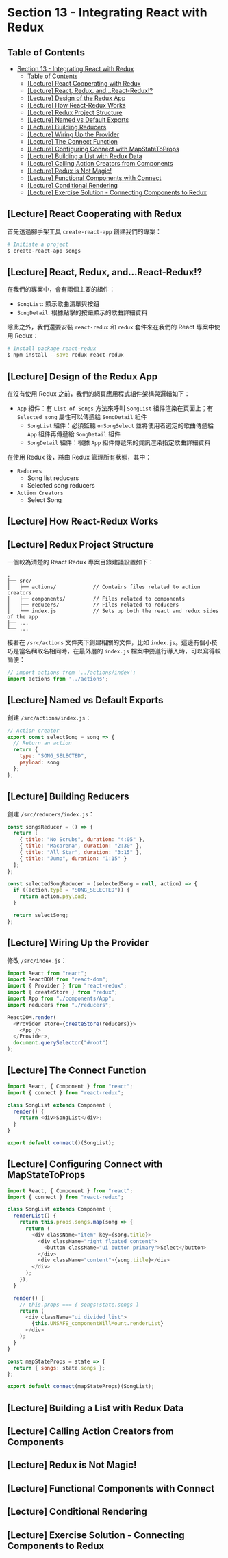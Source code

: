 # Section 13 - Integrating React with Redux

## Table of Contents

- [Section 13 - Integrating React with Redux](#section-13---integrating-react-with-redux)
  - [Table of Contents](#table-of-contents)
  - [[Lecture] React Cooperating with Redux](#lecture-react-cooperating-with-redux)
  - [[Lecture] React, Redux, and...React-Redux!?](#lecture-react-redux-andreact-redux)
  - [[Lecture] Design of the Redux App](#lecture-design-of-the-redux-app)
  - [[Lecture] How React-Redux Works](#lecture-how-react-redux-works)
  - [[Lecture] Redux Project Structure](#lecture-redux-project-structure)
  - [[Lecture] Named vs Default Exports](#lecture-named-vs-default-exports)
  - [[Lecture] Building Reducers](#lecture-building-reducers)
  - [[Lecture] Wiring Up the Provider](#lecture-wiring-up-the-provider)
  - [[Lecture] The Connect Function](#lecture-the-connect-function)
  - [[Lecture] Configuring Connect with MapStateToProps](#lecture-configuring-connect-with-mapstatetoprops)
  - [[Lecture] Building a List with Redux Data](#lecture-building-a-list-with-redux-data)
  - [[Lecture] Calling Action Creators from Components](#lecture-calling-action-creators-from-components)
  - [[Lecture] Redux is Not Magic!](#lecture-redux-is-not-magic)
  - [[Lecture] Functional Components with Connect](#lecture-functional-components-with-connect)
  - [[Lecture] Conditional Rendering](#lecture-conditional-rendering)
  - [[Lecture] Exercise Solution - Connecting Components to Redux](#lecture-exercise-solution---connecting-components-to-redux)

## [Lecture] React Cooperating with Redux

首先透過腳手架工具 `create-react-app` 創建我們的專案：

```bash
# Initiate a project
$ create-react-app songs
```

## [Lecture] React, Redux, and...React-Redux!?

在我們的專案中，會有兩個主要的組件：

- `SongList`: 顯示歌曲清單與按鈕
- `SongDetail`: 根據點擊的按鈕顯示的歌曲詳細資料

除此之外，我們還要安裝 `react-redux` 和 `redux` 套件來在我們的 React 專案中使用 Redux：

```bash
# Install package react-redux
$ npm install --save redux react-redux
```

## [Lecture] Design of the Redux App

在沒有使用 Redux 之前，我們的網頁應用程式組件架構與邏輯如下：

- `App` 組件：有 `List of Songs` 方法來呼叫 `SongList` 組件渲染在頁面上；有 `Selected song` 屬性可以傳遞給 `SongDetail` 組件
  - `SongList` 組件：必須監聽 `onSongSelect` 並將使用者選定的歌曲傳遞給 `App` 組件再傳遞給 `SongDetail` 組件
  - `SongDetail` 組件：根據 `App` 組件傳遞來的資訊渲染指定歌曲詳細資料

在使用 Redux 後，將由 Redux 管理所有狀態，其中：

- `Reducers`
  - Song list reducers
  - Selected song reducers
- `Action Creators`
  - Select Song

## [Lecture] How React-Redux Works

## [Lecture] Redux Project Structure

一個較為清楚的 React Redux 專案目錄建議設置如下：

```
.
├── src/
│   ├── actions/            // Contains files related to action creators
│   ├── components/         // Files related to components
│   ├── reducers/           // Files related to reducers
│   └── index.js            // Sets up both the react and redux sides of the app
├── ...
└── ...
```

接著在 `/src/actions` 文件夾下創建相關的文件，比如 `index.js`。這邊有個小技巧是當名稱取名相同時，在最外層的 `index.js` 檔案中要進行導入時，可以寫得較簡便：

```javascript
// import actions from '../actions/index';
import actions from '../actions';
```

## [Lecture] Named vs Default Exports

創建 `/src/actions/index.js`：

```javascript
// Action creator
export const selectSong = song => {
  // Return an action
  return {
    type: "SONG_SELECTED",
    payload: song
  };
};
```

## [Lecture] Building Reducers

創建 `/src/reducers/index.js`：

```javascript
const songsReducer = () => {
  return [
    { title: "No Scrubs", duration: "4:05" },
    { title: "Macarena", duration: "2:30" },
    { title: "All Star", duration: "3:15" },
    { title: "Jump", duration: "1:15" }
  ];
};

const selectedSongReducer = (selectedSong = null, action) => {
  if ((action.type = "SONG_SELECTED")) {
    return action.payload;
  }

  return selectSong;
};
```

## [Lecture] Wiring Up the Provider

修改 `/src/index.js`：

```javascript
import React from "react";
import ReactDOM from "react-dom";
import { Provider } from "react-redux";
import { createStore } from "redux";
import App from "./components/App";
import reducers from "./reducers";

ReactDOM.render(
  <Provider store={createStore(reducers)}>
    <App />
  </Provider>,
  document.querySelector("#root")
);
```

## [Lecture] The Connect Function

```javascript
import React, { Component } from "react";
import { connect } from "react-redux";

class SongList extends Component {
  render() {
    return <div>SongList</div>;
  }
}

export default connect()(SongList);
```

## [Lecture] Configuring Connect with MapStateToProps

```javascript
import React, { Component } from "react";
import { connect } from "react-redux";

class SongList extends Component {
  renderList() {
    return this.props.songs.map(song => {
      return (
        <div className="item" key={song.title}>
          <div className="right floated content">
            <button className="ui button primary">Select</button>
          </div>
          <div className="content">{song.title}</div>
        </div>
      );
    });
  }

  render() {
    // this.props === { songs:state.songs }
    return (
      <div className="ui divided list">
        {this.UNSAFE_componentWillMount.renderList}
      </div>
    );
  }
}

const mapStateProps = state => {
  return { songs: state.songs };
};

export default connect(mapStateProps)(SongList);
```

## [Lecture] Building a List with Redux Data

## [Lecture] Calling Action Creators from Components

## [Lecture] Redux is Not Magic!

## [Lecture] Functional Components with Connect

## [Lecture] Conditional Rendering

## [Lecture] Exercise Solution - Connecting Components to Redux

